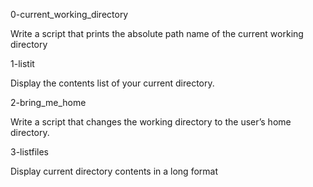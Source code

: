 0-current_working_directory

Write a script that prints the absolute path name of the current working directory

1-listit

Display the contents list of your current directory.

2-bring_me_home

Write a script that changes the working directory to the user’s home directory.

3-listfiles

Display current directory contents in a long format

